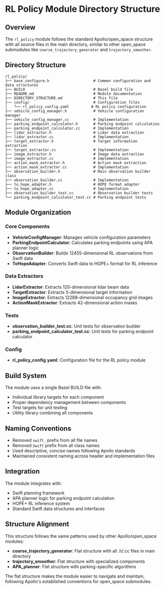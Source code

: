 # RL Policy Module Directory Structure

## Overview
The `rl_policy` module follows the standard Apollo/open_space structure with all source files in the main directory, similar to other open_space submodules like `coarse_trajectory_generator` and `trajectory_smoother`.

## Directory Structure

```
rl_policy/
├── base_configure.h                    # Common configuration and data structures
├── BUILD                               # Bazel build file
├── README.md                           # Module documentation
├── DIRECTORY_STRUCTURE.md              # This file
├── config/                             # Configuration files
│   └── rl_policy_config.yaml          # RL policy configuration
├── vehicle_config_manager.h            # Vehicle configuration manager
├── vehicle_config_manager.cc           # Implementation
├── parking_endpoint_calculator.h       # Parking endpoint calculation
├── parking_endpoint_calculator.cc      # Implementation
├── lidar_extractor.h                   # Lidar data extraction
├── lidar_extractor.cc                  # Implementation
├── target_extractor.h                  # Target information extraction
├── target_extractor.cc                 # Implementation
├── image_extractor.h                   # Image data extraction
├── image_extractor.cc                  # Implementation
├── action_mask_extractor.h             # Action mask extraction
├── action_mask_extractor.cc            # Implementation
├── observation_builder.h               # Main observation builder class
├── observation_builder.cc              # Implementation
├── to_hope_adapter.h                   # HOPE format adapter
├── to_hope_adapter.cc                  # Implementation
├── observation_builder_test.cc         # Observation builder tests
└── parking_endpoint_calculator_test.cc # Parking endpoint tests
```

## Module Organization

### Core Components
- **VehicleConfigManager**: Manages vehicle configuration parameters
- **ParkingEndpointCalculator**: Calculates parking endpoints using APA planner logic
- **ObservationBuilder**: Builds 12455-dimensional RL observations from Swift data
- **ToHopeAdapter**: Converts Swift data to HOPE+ format for RL inference

### Data Extractors
- **LidarExtractor**: Extracts 120-dimensional lidar beam data
- **TargetExtractor**: Extracts 5-dimensional target information
- **ImageExtractor**: Extracts 12288-dimensional occupancy grid images
- **ActionMaskExtractor**: Extracts 42-dimensional action masks

### Tests
- **observation_builder_test.cc**: Unit tests for observation builder
- **parking_endpoint_calculator_test.cc**: Unit tests for parking endpoint calculator

### Config
- **rl_policy_config.yaml**: Configuration file for the RL policy module

## Build System

The module uses a single Bazel BUILD file with:
- Individual library targets for each component
- Proper dependency management between components
- Test targets for unit testing
- Utility library combining all components

## Naming Conventions

- Removed `swift_` prefix from all file names
- Removed `Swift` prefix from all class names
- Used descriptive, concise names following Apollo standards
- Maintained consistent naming across header and implementation files

## Integration

The module integrates with:
- Swift planning framework
- APA planner logic for parking endpoint calculation
- HOPE+ RL inference system
- Standard Swift data structures and interfaces

## Structure Alignment

This structure follows the same patterns used by other Apollo/open_space modules:
- **coarse_trajectory_generator**: Flat structure with all .h/.cc files in main directory
- **trajectory_smoother**: Flat structure with specialized components
- **APA_planner**: Flat structure with parking-specific algorithms

The flat structure makes the module easier to navigate and maintain, following Apollo's established conventions for open_space submodules.
